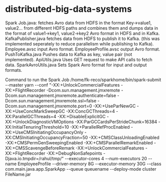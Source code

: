 # distributed-big-data-systems
Spark Job.java: fetches Avro data from HDFS in the format Key->value1, value2... from different HDFS paths and
combines them and dumps data in the format of value1->key1, value2->key2 Avro format in HDFS and in Kafka.
KafkaPublisher.java fetches data from HDFS to publish it to Kafka.
(this was implemented seperately to reduce parallelism while publishing to Kafka).
Employee.avsc input Avro format.
EmployeeProfile.avsc output Avro format.
PushToKafka.java Pushes data to Kafka as key, value pair (not implemented).
ApiUtils.java Uses GET request to make API calls to fetch data.
SparkAvroUtils.java Sets Spark Avro format for input and output formats.

Command to run the Spark Job
/home/fk-reco/sparkhome/bin/spark-submit  --master yarn --conf "-XX:+UnlockCommercialFeatures -XX:+FlightRecorder -Dcom.sun.management.jmxremote -Dcom.sun.management.jmxremote.authenticate=false -Dcom.sun.management.jmxremote.ssl=false -Dcom.sun.management.jmxremote.port=0 -XX:+UseParNewGC -XX:+UseConcMarkSweepGC -XX:ConcGCThreads=4 -XX:ParallelGCThreads=4 -XX:+DisableExplicitGC -XX:+UnlockDiagnosticVMOptions -XX:ParGCCardsPerStrideChunk=16384 -XX:InitialTenuringThreshold=10 -XX:+ParallelRefProcEnabled -XX:+UseCMSInitiatingOccupancyOnly -XX:CMSInitiatingOccupancyFraction=50 -XX:+CMSClassUnloadingEnabled -XX:+CMSPermGenSweepingEnabled -XX:+CMSParallelRemarkEnabled -XX:+CMSScavengeBeforeRemark -XX:+UnlockCommercialFeatures -XX:+FlightRecorder -XX:+DebugNonSafepoints -Djava.io.tmpdir=/rahul/tmp/" --executor-cores 4 --num-executors 20 --name EmployeeProfile --driver-memory 8G --executor-memory 30G --class com.main.java.app.SparkApp --queue queuename --deploy-mode cluster FileName.jar
